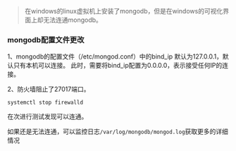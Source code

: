 > 在windows的linux虚拟机上安装了mongodb，但是在windows的可视化界面上却无法连通mongodb。



### mongodb配置文件更改

  1、mongodb的配置文件（/etc/mongod.conf）中的bind_ip 默认为127.0.0.1，默认只有本机可以连接。  此时，需要将bind_ip配置为0.0.0.0，表示接受任何IP的连接。

  2、防火墙阻止了27017端口。

```shell
systemctl stop firewalld
```



在次进行测试发现可以连通。





如果还是无法连通，可以监控日志`/var/log/mongodb/mongod.log`获取更多的详细情况